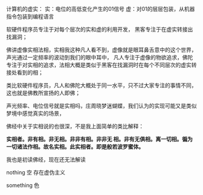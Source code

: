 计算机的虚实：
实：电位的高低变化产生的01信号
虚：对01的层层包装，从机器指令包装到编程语言

软硬件程序员专注于对每个层次的实和虚的利用开发，
黑客专注于在虚实转接出找漏洞；

佛讲虚像实相法相，实相我这种凡人看不到，虚像就是眼耳鼻舌意中的这个世界，声光通过一定频率的波动到我们的眼中耳中，
凡人专注于虚像的物欲追求，佛陀专注于对实相的追求，法相大概是类似于黑客在找漏洞时在每个不同层次的虚实转接处看到的相；

类比软硬件程序员，凡人和佛陀大概处于同一水平，只不过大家专注的事情不同，这也就是佛教所宣扬的人即佛；

声光频率、电位信号就是实相吗，庄周晓梦迷蝴蝶，我们认为的实现可能又是类似梦境中感觉真实的场景，

佛经中关于实相说的也很深，不是我上面简单的类比解释：

**实相者。非有相。非无相。非非有相。非非无 相。非有无俱相。离一切相。徧为一切诸法作相。故名实相。此实相者。即是般若波罗蜜体。**

我也是初读佛经，现在还无法解读



nothing 空 存在虚伪主义

something 色 